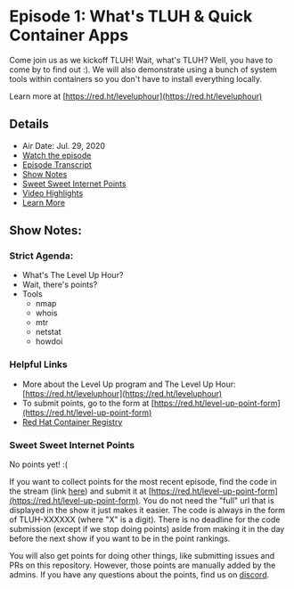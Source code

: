 # Episode 1: What's TLUH & Quick Container Apps

Come join us as we kickoff TLUH! Wait, what's TLUH? Well, you have to come by to find out :). We will also demonstrate using a bunch of system tools within containers so you don't have to install everything locally.

Learn more at [https://red.ht/leveluphour](https://red.ht/leveluphour)

## Details
* Air Date: Jul. 29, 2020
* [Watch the episode](https://youtu.be/OOWt7-riLCU)
* [Episode Transcript](./transcript-en.txt)
* [Show Notes](#show-notes)
* [Sweet Sweet Internet Points](#sweet-sweet-internet-points)
* [Video Highlights](#video-highlights)
* [Learn More](https://red.ht/leveluphour)

## Show Notes:

### Strict Agenda:
* What's The Level Up Hour?
* Wait, there's points?
* Tools
  * nmap
  * whois
  * mtr
  * netstat
  * howdoi

### Helpful Links
* More about the Level Up program and The Level Up Hour: [https://red.ht/leveluphour](https://red.ht/leveluphour)
* To submit points, go to the form at [https://red.ht/level-up-point-form](https://red.ht/level-up-point-form)
* [Red Hat Container Registry](registry.redhat.io)

### Sweet Sweet Internet Points
No points yet! :(

If you want to collect points for the most recent episode, find the code in the stream (link [here](#details)) and submit it at [https://red.ht/level-up-point-form](https://red.ht/level-up-point-form).
You do not need the "full" url that is displayed in the show it just makes it easier.
The code is always in the form of TLUH-XXXXXX (where "X" is a digit).
There is no deadline for the code submission (except if we stop doing points) aside from making it in the day before the next show if you want to be in the point rankings.

You will also get points for doing other things, like submitting issues and PRs on this repository.
However, those points are manually added by the admins.
If you have any questions about the points, find us on [discord](https://discord.gg/5VMVGJt).


